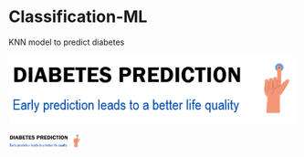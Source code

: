 # Classification-ML
 KNN model to predict diabetes

![Screenshot](image.png)

<img src="image.png" width="128"/>

